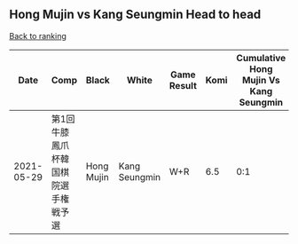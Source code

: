 ## Hong Mujin vs Kang Seungmin Head to head

[Back to ranking](../../index.md)




| **Date** | **Comp** | **Black** | **White** | **Game Result** | **Komi** | **Cumulative Hong Mujin Vs Kang Seungmin** | **Hong Mujin Streak** | **Kang Seungmin Streak** | 
| --- | --- | --- | --- | --- | --- | --- | --- | --- |
| 2021-05-29 | 第1回牛膝鳳爪杯韓国棋院選手権戦予選 | Hong Mujin | Kang Seungmin | W+R | 6.5 | 0:1 | 0 | 1 |




